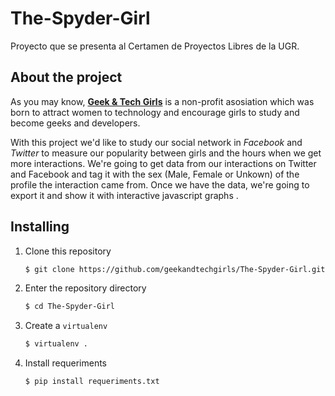# The-Spyder-Girl
Proyecto que se presenta al Certamen de Proyectos Libres de la UGR.

## About the project
As you may know, [__Geek & Tech Girls__](http://geekandtechgirls.github.io) is a non-profit asosiation which was born to attract women to technology and encourage girls to study and become geeks and developers. 

With this project we'd like to study our social network in _Facebook_ and _Twitter_ to measure our popularity between girls and the hours when we get more interactions. We're going to get data from our interactions on Twitter and Facebook and tag it with the sex (Male, Female or Unkown) of the profile the interaction came from. Once we have the data, we're going to export it and show it with interactive javascript graphs .

## Installing

1. Clone this repository
    
    ```bash
    $ git clone https://github.com/geekandtechgirls/The-Spyder-Girl.git 
    ```

2. Enter the repository directory
    
    ```bash
    $ cd The-Spyder-Girl
    ```

4. Create a `virtualenv`

    ```bash
    $ virtualenv .
    ```

5. Install requeriments

    ```bash
    $ pip install requeriments.txt
    ```
